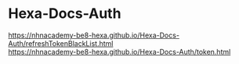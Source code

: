 # Hexa-Docs-Auth

https://nhnacademy-be8-hexa.github.io/Hexa-Docs-Auth/refreshTokenBlackList.html
<br>
https://nhnacademy-be8-hexa.github.io/Hexa-Docs-Auth/token.html


